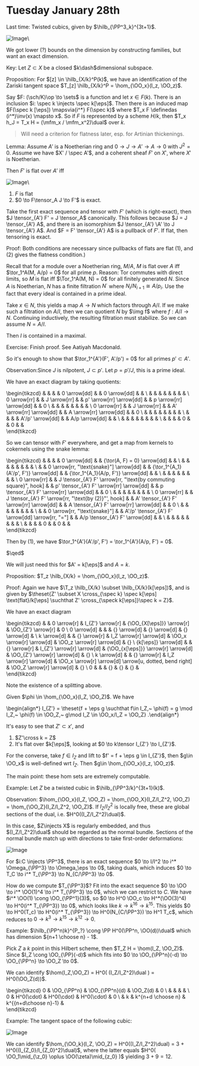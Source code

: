 # Tuesday January 28th

Last time:
Twisted cubics, given by $\hilb_{\PP^3_k}^{3t+1}$.

![Image](figures/2020-01-28-12:36.png)\

We got lower (?) bounds on the dimension by constructing families, but want an exact dimension.

Key:
Let $Z\subset X$ be a closed $k\dash$dimensional subspace.

Proposition:
For $[z] \in \hilb_{X/k}^P(k)$, we have an identification of the Zariski tangent space $T_[z] \hilb_{X/k}^P = \hom_{\OO_x}(I_z, \OO_z)$.

Say $F: (\sch/K)\op \to \sets$ is a function and let $x\in F(k)$.
There is an inclusion $i: \spec k \injects \spec k[\eps]$.
Then there is an induced map $F(\spec k [\eps]) \mapsvia{i^*} F(\spec k)$ where $T_x F \definedas (i^*)\inv(x) \mapsto x$.
So if $F$ is represented by a scheme $H/k$, then $T_x h_J = T_x H = (\mfm_x / \mfm_x^2)\dual$ over $k$.

> Will need a criterion for flatness later, esp. for Artinian thickenings.

Lemma:
Assume $A'$ is a Noetherian ring and $0 \to J \to A' \to A \to 0$ with $J^2 = 0$.
Assume we have $X' / \spec A'$, and a coherent sheaf $F'$ on $X'$, where $X'$ is Noetherian.

Then $F'$ is flat over $A'$ iff

![Image](figures/2020-01-28-12:46.png)\

1. $F$ is flat
2. $0 \to F\tensor_A J \to F'$ is exact.

Take the first exact sequence and tensor with $F'$ (which is right-exact), then $J \tensor_{A'} F' = J \tensor_A$ canonically.
This follows because $J = J \tensor_{A'} A$, and there is an isomorphism $J \tensor_{A'} \A' \to J \tensor_{A'} A$.
And $F = F' \tensor_{A'} A$ is a pullback of $F'$.
If flat, then tensoring is exact.

Proof:
Both conditions are necessary since pullbacks of flats are flat (1), and (2) gives the flatness condition.)

Recall that for a module over a Noetherian ring, $M/A$, $M$ is flat over $A$ iff $\tor_1^A(M, A/p) = 0$ for all prime $p$.
Reason: Tor commutes with direct limits, so $M$ is flat iff $\Tor_1^A(M, N) = 0$ for all finitely generated $N$.
Since $A$ is Noetherian, $N$ has a finite filtration $N^\cdot$ where $N_i / N_{i+1} \cong A/p_i$.
Use the fact that every ideal is contained in a prime ideal.

Take $x\in N$, this yields a map $A\to N$ which factors through $A/I$.
If we make such a filtration on $A/I$, then we can quotient $N$ by $\img f$ where $f: A/I \to N$.
Continuing inductively, the resulting filtration must stabilize.
So we can assume $N = A/I$.

Then $I$ is contained in a maximal.

Exercise:
Finish proof.
See Aatiyah Macdonald.

So it's enough to show that $\tor_1^{A'}(F', A'/p') = 0$ for all primes $p' \subset A'$.

Observation:Since $J$ is nilpotent, $J \subset p'$.
Let $p = p'/J$, this is a prime ideal.

We have an exact diagram by taking quotients:

\begin{tikzcd}
             &  &              &  & 0 \arrow[dd]             &  & 0 \arrow[dd]            &  &   \\
             &  &              &  &                          &  &                         &  &   \\
0 \arrow[rr] &  & J \arrow[rr] &  & p' \arrow[rr] \arrow[dd] &  & p \arrow[rr] \arrow[dd] &  & 0 \\
             &  &              &  &                          &  &                         &  &   \\
0 \arrow[rr] &  & J \arrow[rr] &  & A' \arrow[rr] \arrow[dd] &  & A \arrow[rr] \arrow[dd] &  & 0 \\
             &  &              &  &                          &  &                         &  &   \\
             &  &              &  & A'/p' \arrow[dd]         &  & A/p \arrow[dd]          &  &   \\
             &  &              &  &                          &  &                         &  &   \\
             &  &              &  & 0                        &  & 0                       &  &  
\end{tikzcd}

So we can tensor with $F'$ everywhere, and get a map from kernels to cokernels using the snake lemma:

\begin{tikzcd}
             &  &                                                                  &  & 0 \arrow[dd]                                     &  & {\tor(A, F) = 0} \arrow[dd]             &  &   \\
             &  &                                                                  &  &                                                  &  &                                         &  &   \\
             &  & 0 \arrow[rr, "\text{snake}"] \arrow[dd]                          &  & {\tor_1^{A_1}(A'/p', F')} \arrow[dd]             &  & {\tor_1^{A_1}(A/p, F')} \arrow[dd]      &  &   \\
             &  &                                                                  &  &                                                  &  &                                         &  &   \\
0 \arrow[rr] &  & J \tensor_{A'} F' \arrow[rr, "\text{by commuting square}", hook] &  & p' \tensor_{A'} F' \arrow[rr] \arrow[dd]         &  & p \tensor_{A'} F' \arrow[rr] \arrow[dd] &  & 0 \\
             &  &                                                                  &  &                                                  &  &                                         &  &   \\
0 \arrow[rr] &  & J \tensor_{A'} F' \arrow[rr, "\text{by (2)}"', hook]             &  & A' \tensor_{A'} F' \arrow[rr] \arrow[dd]         &  & A \tensor_{A'} F' \arrow[rr] \arrow[dd] &  & 0 \\
             &  &                                                                  &  &                                                  &  &                                         &  &   \\
             &  & 0 \arrow[rr, "\text{snake}"]                                     &  & A'/p' \tensor_{A'} F' \arrow[dd] \arrow[rr, "="] &  & A/p \tensor_{A'} F' \arrow[dd]          &  &   \\
             &  &                                                                  &  &                                                  &  &                                         &  &   \\
             &  &                                                                  &  & 0                                                &  & 0                                       &  &  
\end{tikzcd}

Then by (1), we have $\tor_1^{A'}(A'/p', F') = \tor_1^{A'}(A/p, F') = 0$.

$\qed$

We will just need this for $A' = k[\eps]$ and $A=k$.

Proposition:
$T_z \hilb_{X/k} = \hom_{\OO_x}(I_z, \OO_z)$.

Proof:
Again we have $\T_z \hilb_{X/k} \subset \hilb_{X/k}(k[\eps])$, and is given by $\theset{Z' \subset X \cross_{\spec k} \spec k[\eps] \text{flat}/k[\eps] \suchthat Z' \cross_{\speck k[\eps]}\spec k = Z}$.

We have an exact diagram

\begin{tikzcd}
                    &  & 0 \arrow[r]  & I_{Z'} \arrow[r]           & {\OO_{X[\eps]}} \arrow[r]                               & \OO_{Z'} \arrow[r]           & 0  \\
0 \arrow[d]         &  &              & {} \arrow[d]               & {} \arrow[d]                                            & {} \arrow[d]                 &    \\
k \arrow[d]         &  & {} \arrow[r] & I_Z \arrow[r] \arrow[d]    & \OO_x \arrow[r] \arrow[d]                               & \OO_z \arrow[r] \arrow[d]    & {} \\
{k[\eps]} \arrow[d] &  & {} \arrow[r] & I_{Z'} \arrow[r] \arrow[d] & {\OO_{x[\eps]}} \arrow[r] \arrow[d]                     & \OO_{Z'} \arrow[r] \arrow[d] & {} \\
k \arrow[d]         &  & {} \arrow[r] & I_Z \arrow[r] \arrow[d]    & \OO_x \arrow[r] \arrow[d] \arrow[u, dotted, bend right] & \OO_Z \arrow[r] \arrow[d]    & {} \\
0                   &  &              & {}                         & {}                                                      & {}                           &   
\end{tikzcd}

Note the existence of a splitting above.

Given $\phi \in \hom_{\OO_x}(I_Z, \OO_Z)$.
We have 

\begin{align*}
I_{Z'} = \theset{f + \eps g \suchthat f\in I_Z,~ \phi(f) = g \mod I_Z,~ \phi(f) \in \OO_Z,~ g\mod I_Z \in \OO_x/I_Z = \OO_Z}
.\end{align*}

It's easy to see that $Z' \subset x'$, and

1. $Z'\cross k = Z$
2. It's flat over $k[\eps]$, looking at $0 \to k\tensor I_{Z'} \to I_{Z'}$.

For the converse, take $f\in I_Z$ and lift to $f' = f + \eps g \in I_{Z'}$, then $g\in \OO_x$ is well-defined wrt $I_Z$.
Then $g\in \hom_{\OO_x}(I_z, \OO_z)$.

The main point: these hom sets are extremely computable.

Example:
Let $Z$ be a twisted cubic in $\hilb_{\PP^3/k}^{3t+1}(k)$.

Observation:
$\hom_{\OO_x}(I_Z, \OO_Z) = \hom_{\OO_X}(I_Z/I_Z^2, \OO_Z) = \hom_{\OO_Z}(I_Z/I_Z^2, \OO_Z)$.
If $I_Z/I_Z^2$ is locally free, these are global sections of the dual, i.e. $H^0((I_Z/I_Z^2)\dual)$.

In this case, $Z\injects X$ is regularly embedded, and thus $(I_Z/I_Z^2)\dual$ should be regarded as the normal bundle.
Sections of the normal bundle match up with directions to take first-order deformations:

![Image](figures/2020-01-28-13:36.png)

For $i:C \injects \PP^3$, there is an exact sequence $0 \to I/I^2 \to i^* \Omega_{\PP^3} \to \Omega_\eps \to 0$, taking duals, which induces $0 \to T_C \to i^* T_{\PP^3} \to N_{C/\PP^3} \to 0$.

How do we compute $T_{\PP^3}$? Fit into the exact sequence $0 \to \OO \to i^* \OO(1)^4 \to i^* T_{\PP^3} \to 0$, which we can restrict to $C$.
We have $i^* \OO(1) \cong \OO_{\PP^1}(3)$, so $0 \to H^0 \OO_c \to H^*(\OO(3)^4) \to H^0(i^* T_{\PP^3}) \to 0$, which looks like $k \to k^{16} \to k^{15}$.
This yields $0 \to H^0(T_c) \to H^0(i^* T_{\PP^3}) \to H^0(N_{C/\PP^3}) \to H^1 T_c$, which reduces to $0\to k^3 \to k^{15} \to k^{12} \to 0$.

Example:
$\hilb_{\PP^n)k}^{P_?} \cong \PP H^0(\PP^n, \OO(d))\dual$ which has dimension ${n+1 \choose n} - 1$.

Pick $Z$ a $k$ point in this Hilbert scheme, then $T_Z H = \hom(I_Z, \OO_Z)$.
Since $I_Z \cong \OO_{\PP}(-d)$ which fits into $0 \to \OO_{\PP^n}(-d) \to \OO_{\PP^n} \to \OO_Z \to 0$.

We can identify $\hom(I_Z,\OO_Z) = H^0( (I_Z/I_Z^2)\dual  ) = H^0(\OO_Z(d))$.

\begin{tikzcd}
0 & \OO_{\PP^n} & \OO_{\PP^n}(d)    & \OO_Z(d)             & 0 \\
  &             &                   &                      &   \\
0 & H^0(\cdot)  & H^0(\cdot)        & H^0(\cdot)           & 0 \\
  & k           & k^{n+d \choose n} & k^{{n+d\choose n}-1} &  
\end{tikzcd}

Example:
The tangent space of the following cubic:

![Image](figures/2020-01-28-13:47.png)

We can identify $\hom_{\OO_k}(I_Z, \OO_Z) = H^0((I_Z/I_Z^2)\dual) = 3 + H^0((I_{Z_0}/I_{Z_0}^2)\dual)$, where the latter equals $H^0( \OO_1\mid_{\z_0} \oplus \OO(\zeta)\mid_{z_0}  )$ yielding $3+9 = 12$.
